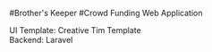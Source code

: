 #Brother's Keeper
#Crowd Funding Web Application 

UI Template: Creative Tim Template<br>
Backend: Laravel
